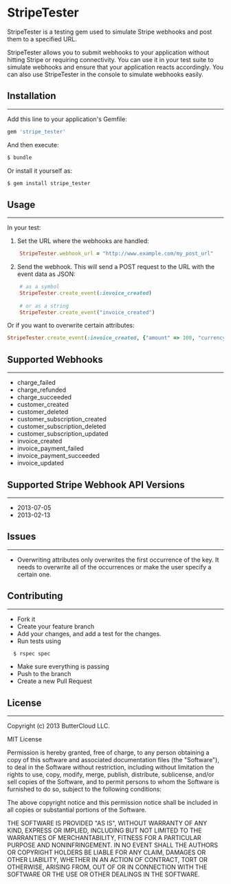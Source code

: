 # StripeTester

StripeTester is a testing gem used to simulate Stripe webhooks and post them to a specified URL.

StripeTester allows you to submit webhooks to your application without hitting Stripe or requiring connectivity. You can use it in your test suite to simulate webhooks and ensure that your application reacts accordingly. You can also use StripeTester in the console to simulate webhooks easily.

## Installation
---------------

Add this line to your application's Gemfile:
```ruby
gem 'stripe_tester'
```
And then execute:
```bash
$ bundle
```
Or install it yourself as:
```bash
$ gem install stripe_tester
```

## Usage
--------
In your test:

1. Set the URL where the webhooks are handled:
```ruby
    StripeTester.webhook_url = "http://www.example.com/my_post_url"
```
       
2. Send the webhook. This will send a POST request to the URL with the event data as JSON:
```ruby
    # as a symbol
    StripeTester.create_event(:invoice_created)
        
    # or as a string
    StripeTester.create_event("invoice_created")
```
       
Or if you want to overwrite certain attributes:
```ruby
StripeTester.create_event(:invoice_created, {"amount" => 100, "currency" => 'gbp'})
```

## Supported Webhooks 
---------------------

* charge_failed
* charge_refunded
* charge_succeeded
* customer_created
* customer_deleted
* customer_subscription_created
* customer_subscription_deleted
* customer_subscription_updated
* invoice_created
* invoice_payment_failed
* invoice_payment_succeeded
* invoice_updated

## Supported Stripe Webhook API Versions
----------------------------------------

* 2013-07-05
* 2013-02-13

## Issues
---------

* Overwriting attributes only overwrites the first occurrence of the key. It needs to overwrite all of the occurrences or make the user specify a certain one.


## Contributing
---------------

* Fork it
* Create your feature branch
* Add your changes, and add a test for the changes.
* Run tests using

```bash 
  $ rspec spec
```
* Make sure everything is passing
* Push to the branch
* Create a new Pull Request

## License
----------

Copyright (c) 2013 ButterCloud LLC.

MIT License

Permission is hereby granted, free of charge, to any person obtaining
a copy of this software and associated documentation files (the
"Software"), to deal in the Software without restriction, including
without limitation the rights to use, copy, modify, merge, publish,
distribute, sublicense, and/or sell copies of the Software, and to
permit persons to whom the Software is furnished to do so, subject to
the following conditions:

The above copyright notice and this permission notice shall be
included in all copies or substantial portions of the Software.

THE SOFTWARE IS PROVIDED "AS IS", WITHOUT WARRANTY OF ANY KIND,
EXPRESS OR IMPLIED, INCLUDING BUT NOT LIMITED TO THE WARRANTIES OF
MERCHANTABILITY, FITNESS FOR A PARTICULAR PURPOSE AND
NONINFRINGEMENT. IN NO EVENT SHALL THE AUTHORS OR COPYRIGHT HOLDERS BE
LIABLE FOR ANY CLAIM, DAMAGES OR OTHER LIABILITY, WHETHER IN AN ACTION
OF CONTRACT, TORT OR OTHERWISE, ARISING FROM, OUT OF OR IN CONNECTION
WITH THE SOFTWARE OR THE USE OR OTHER DEALINGS IN THE SOFTWARE.
